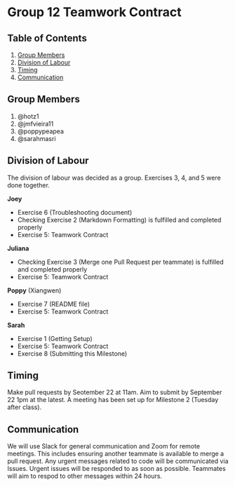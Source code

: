# Group 12 Teamwork Contract

## Table of Contents
1. [Group Members](#members)
2. [Division of Labour](#division)
3. [Timing](#timing)
4. [Communication](#communication)


## <a name="members"></a> Group Members 
1. @hotz1
2. @jmfvieira11
3. @poppypeapea
4. @sarahmasri

## <a name="division"></a> Division of Labour 

The division of labour was decided as a group. Exercises 3, 4, and 5 were done together. 

**Joey**
- Exercise 6 (Troubleshooting document)
- Checking Exercise 2 (Markdown Formatting) is fulfilled and completed properly
- Exercise 5: Teamwork Contract

**Juliana**
- Checking Exercise 3 (Merge one Pull Request per teammate) is fulfilled and completed properly
- Exercise 5: Teamwork Contract
  
**Poppy** (Xiangwen)
- Exercise 7 (README file)
- Exercise 5: Teamwork Contract

**Sarah**
- Exercise 1 (Getting Setup)
- Exercise 5: Teamwork Contract
- Exercise 8 (Submitting this Milestone)


## <a name="timing"></a> Timing 

Make pull requests by Seotember 22 at 11am.
Aim to submit by September 22 1pm at the latest.
A meeting has been set up for Milestone 2 (Tuesday after class). 

## <a name="communication"></a> Communication 

We will use Slack for general communication and Zoom for remote meetings. This includes ensuring another teammate is available to merge a pull request. Any urgent messages related to code will be communicated via Issues. Urgent issues will be responded to as soon as possible. Teammates will aim to respod to other messages within 24 hours. 
